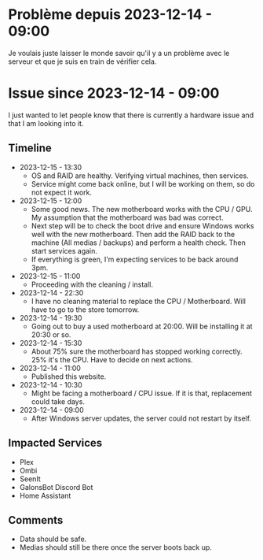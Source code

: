 # Problème depuis 2023-12-14 - 09:00
Je voulais juste laisser le monde savoir qu'il y a un problème avec le serveur et que je suis en train de vérifier cela.

# Issue since 2023-12-14 - 09:00
I just wanted to let people know that there is currently a hardware issue and that I am looking into it.

## Timeline
- 2023-12-15 - 13:30
  - OS and RAID are healthy. Verifying virtual machines, then services.
  - Service might come back online, but I will be working on them, so do not expect it work.
- 2023-12-15 - 12:00
  - Some good news. The new motherboard works with the CPU / GPU. My assumption that the motherboard was bad was correct.
  - Next step will be to check the boot drive and ensure Windows works well with the new motherboard. Then add the RAID back to the machine (All medias / backups) and perform a health check. Then start services again.
  - If everything is green, I'm expecting services to be back around 3pm.
- 2023-12-15 - 11:00
  - Proceeding with the cleaning / install.
- 2023-12-14 - 22:30
  - I have no cleaning material to replace the CPU / Motherboard. Will have to go to the store tomorrow.
- 2023-12-14 - 19:30
  - Going out to buy a used motherboard at 20:00. Will be installing it at 20:30 or so.
- 2023-12-14 - 15:30
  - About 75% sure the motherboard has stopped working correctly. 25% it's the CPU. Have to decide on next actions.
- 2023-12-14 - 11:00
  - Published this website.
- 2023-12-14 - 10:30
  - Might be facing a motherboard / CPU issue. If it is that, replacement could take days.
- 2023-12-14 - 09:00
  - After Windows server updates, the server could not restart by itself.

## Impacted Services
- Plex
- Ombi
- SeenIt
- GalonsBot Discord Bot
- Home Assistant

## Comments
- Data should be safe.
- Medias should still be there once the server boots back up.
